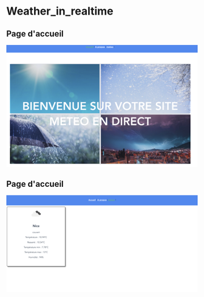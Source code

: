 # Weather_in_realtime

<h2> Page d'accueil</h2>
<img src='weather_realtime_accueil.png'>

<h2> Page d'accueil</h2>
<img src='weather_realtime_Nice.png'>
